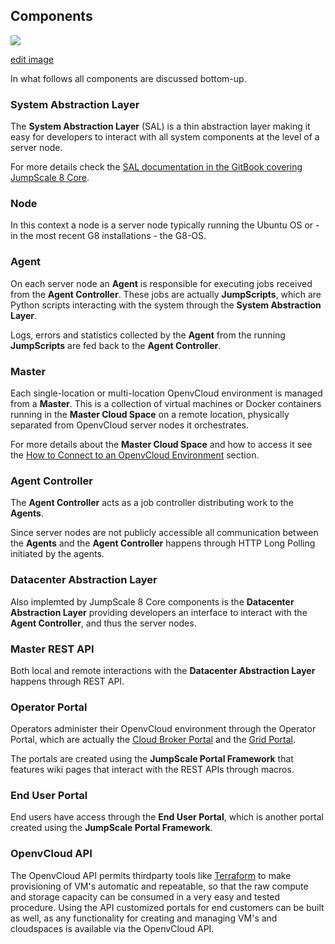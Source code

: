 ## Components

![](https://docs.google.com/drawings/d/e/2PACX-1vQ1VSIuIXgAWT3W2mx-GR79_BAj0ST5-DhNHt8TuK-Ji1lWhsUh3GaYXYbj7oHu372vEzwlvUJWLsku/pub?w=706&h=645)

[edit image](https://docs.google.com/drawings/d/1G0kzg5FEMheZwc8cRUZi5QP5NEkfXzr5HXvkPsXNcsk/edit)

In what follows all components are discussed bottom-up.


### System Abstraction Layer

The **System Abstraction Layer** (SAL) is a thin abstraction layer making it easy for developers to interact with all system components at the level of a server node.

For more details check the [SAL documentation in the GitBook covering JumpScale 8 Core](https://gig.gitbooks.io/jumpscale-core8/content/SAL/SAL.html).


### Node

In this context a node is a server node typically running the Ubuntu OS or - in the most recent G8 installations - the G8-OS.


### Agent

On each server node an **Agent** is responsible for executing jobs received from the **Agent Controller**. These jobs are actually **JumpScripts**, which are Python scripts interacting with the system through the **System Abstraction Layer**.

Logs, errors and statistics collected by the **Agent**  from the running **JumpScripts** are fed back to the **Agent Controller**.


### Master

Each single-location or multi-location OpenvCloud environment is managed from a **Master**. This is a collection of virtual machines or Docker containers running in the **Master Cloud Space** on a remote location, physically separated from OpenvCloud server nodes it orchestrates.

For more details about the **Master Cloud Space** and how to access it see the [How to Connect to an OpenvCloud Environment](../Sysadmin/Connect/connect.md) section.


### Agent Controller

The **Agent Controller** acts as a job controller distributing work to the **Agents**.

Since server nodes are not publicly accessible all communication between the **Agents** and the **Agent Controller** happens through HTTP Long Polling initiated by the agents.


### Datacenter Abstraction Layer

Also implemted by JumpScale 8 Core components is the **Datacenter Abstraction Layer** providing developers an interface to interact with the **Agent Controller**, and thus the server nodes.


### Master REST API

Both local and remote interactions with the **Datacenter Abstraction Layer** happens through REST API.


### Operator Portal

Operators administer their OpenvCloud environment through the Operator Portal, which are actually the [Cloud Broker Portal](../CloudBrokerPortal/CloudBrokerPortal.md) and the [Grid Portal](../GridPortal/GridPortal.md).

The portals are created using the **JumpScale Portal Framework** that features wiki pages that interact with the REST APIs through macros.


### End User Portal

End users have access through the **End User Portal**, which is another portal created using the **JumpScale Portal Framework**.

### OpenvCloud API

The OpenvCloud API permits thirdparty tools like [Terraform](https://www.terraform.io/) to make provisioning of VM's automatic and repeatable, so that the raw compute and storage capacity can be consumed in a very easy and tested procedure.
Using the API customized portals for end customers can be built as well, as any functionality for creating and managing VM's and cloudspaces is available via the OpenvCloud API.